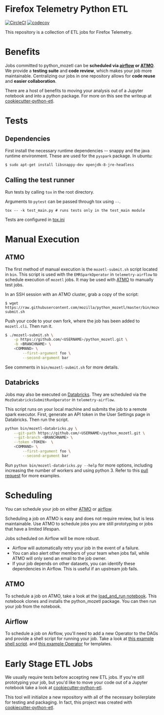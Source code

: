# Firefox Telemetry Python ETL

[![CircleCI](https://circleci.com/gh/mozilla/python_mozetl.svg?style=svg)](https://circleci.com/gh/mozilla/python_mozetl)
[![codecov](https://codecov.io/gh/mozilla/python_mozetl/branch/master/graph/badge.svg)](https://codecov.io/gh/mozilla/python_mozetl)

This repository is a collection of ETL jobs for Firefox Telemetry.

# Benefits

Jobs committed to python_mozetl can be **scheduled via
[airflow](https://github.com/mozilla/telemetry-airflow)
or
[ATMO](https://analysis.telemetry.mozilla.org/)**.
We provide a **testing suite** and **code review**, which makes your job more maintainable.
Centralizing our jobs in one repository allows for
**code reuse** and **easier collaboration**.

There are a host of benefits to moving your analysis out of a Jupyter notebook
and into a python package.
For more on this see the writeup at
[cookiecutter-python-etl](https://github.com/harterrt/cookiecutter-python-etl/blob/master/README.md#benefits).

# Tests
## Dependencies
First install the necessary runtime dependencies -- snappy and the java runtime
environment. These are used for the `pyspark` package. In ubuntu:
```bash
$ sudo apt-get install libsnappy-dev openjdk-8-jre-headless
```

## Calling the test runner
Run tests by calling `tox` in the root directory.

Arguments to `pytest` can be passed through tox using `--`.
```
tox -- -k test_main.py # runs tests only in the test_main module
```

Tests are configured in [tox.ini](tox.ini)

# Manual Execution
## ATMO

The first method of manual execution is the `mozetl-submit.sh` script located in `bin`.
This script is used with the `EMRSparkOperator` in `telemetry-airflow` to schedule execution of `mozetl` jobs.
It may be used with [ATMO](https://analysis.telemetry.mozilla.org/) to manually test jobs.

In an SSH session with an ATMO cluster, grab a copy of the script:
```
$ wget https://raw.githubusercontent.com/mozilla/python_mozetl/master/bin/mozetl-submit.sh
```
Push your code to your own fork, where the job has been added to `mozetl.cli`. Then run it.

```bash
$ ./mozetl-submit.sh \
    -p https://github.com/<USERNAME>/python_mozetl.git \
    -b <BRANCHNAME> \
    <COMMAND> \
        --first-argument foo \
        --second-argument bar
```

See comments in `bin/mozetl-submit.sh` for more details.

## Databricks

Jobs may also be executed on [Databricks](https://dbc-caf9527b-e073.cloud.databricks.com/).
They are scheduled via the `MozDatabricksSubmitRunOperator` in `telemetry-airflow`.

This script runs on your local machine and submits the job to a remote spark executor.
First, generate an API token in the User Settings page in Databricks.
Then run the script.

```bash
python bin/mozetl-databricks.py \
    --git-path https://github.com/<USERNAME>/python_mozetl.git \
    --git-branch <BRANCHNAME> \
    --token <TOKEN>  \
    <COMMAND> \
        --first-argument foo \
        --second-argument bar
```

Run `python bin/mozetl-databricks.py --help` for more options, including increasing the number of workers and using python 3.
Refer to this [pull request](https://github.com/mozilla/python_mozetl/pull/296) for more examples.


# Scheduling

You can schedule your job on either
[ATMO](https://analysis.telemetry.mozilla.org/)
or
[airflow](https://github.com/mozilla/telemetry-airflow).

Scheduling a job on ATMO is easy and does not require review,
but is less maintainable.
Use ATMO to schedule jobs you are still prototyping
or jobs that have a limited lifespan.

Jobs scheduled on Airflow will be more robust.

* Airflow will automatically retry your job in the event of a failure.
* You can also alert other members of your team when jobs fail,
  while ATMO will only send an email to the job owner.
* If your job depends on other datasets,
  you can identify these dependencies in Airflow.
  This is useful if an upstream job fails.

## ATMO

To schedule a job on ATMO, take a look at the
[load_and_run notebook](scheduling/load_and_run.ipynb).
This notebook clones and installs the python_mozetl package.
You can then run your job from the notebook.

## Airflow

To schedule a job on Airflow,
you'll need to add a new Operator to the DAGs and provide a shell script for running your job.
Take a look at 
[this example shell script](https://github.com/mozilla/telemetry-airflow/blob/master/jobs/topline_dashboard.sh).
and
[this example Operator](https://github.com/mozilla/telemetry-airflow/blob/master/dags/topline.py#L31)
for templates.

# Early Stage ETL Jobs

We usually require tests before accepting new ETL jobs.
If you're still prototyping your job,
but you'd like to move your code out of a Jupyter notebook
take a look at
[cookiecutter-python-etl](https://github.com/harterrt/cookiecutter-python-etl).

This tool will initialize a new repository
with all of the necessary boilerplate for testing and packaging.
In fact, this project was created with
[cookiecutter-python-etl](https://github.com/harterrt/cookiecutter-python-etl).
